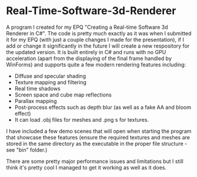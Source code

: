 # Real-Time-Software-3d-Renderer

A program I created for my EPQ "Creating a Real-time Software 3d Renderer in C#". The code is pretty much exactly as it was when I submitted it for my EPQ (with just a couple changes I made for the presentation), if I add or change it significantly in the future I will create a new respository for the updated version.
It is built entirely in C# and runs with no GPU acceleration (apart from the displaying of the final frame handled by WinForms) and supports quite a few modern rendering features including:
* Diffuse and specular shading
* Texture mapping and filtering
* Real time shadows
* Screen space and cube map reflections
* Parallax mapping
* Post-process effects such as depth blur (as well as a fake AA and bloom effect)
* It can load .obj files for meshes and .png s for textures.

I have included a few demo scenes that will open when starting the program that showcase these features (ensure the required textures and meshes are stored in the same directory as the executable in the proper file structure - see "bin" folder.)

There are some pretty major performance issues and limitations but I still think it's pretty cool I managed to get it working as well as it does.
